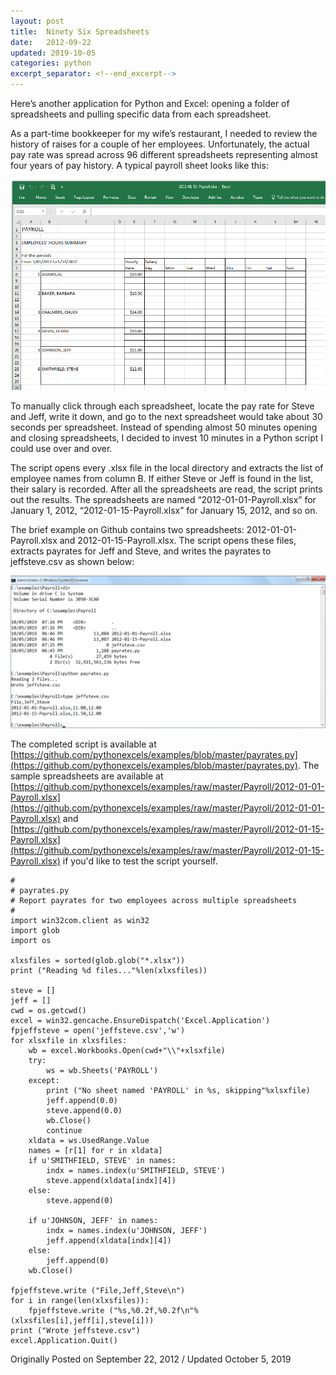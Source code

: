 ```yaml
---
layout: post
title:  Ninety Six Spreadsheets
date:   2012-09-22
updated: 2019-10-05
categories: python
excerpt_separator: <!--end_excerpt-->
---
```


Here’s another application for Python and Excel: opening a folder of
spreadsheets and pulling specific data from each spreadsheet.

<!--end_excerpt-->

As a part-time bookkeeper for my wife’s restaurant, I needed to review
the history of raises for a couple of her employees. Unfortunately,
the actual pay rate was spread across 96 different spreadsheets
representing almost four years of pay history. A typical payroll
sheet looks like this:

![payroll](/assets/images/20191005_payroll_spreadsheet.png)

To manually click through each spreadsheet, locate the pay rate for
Steve and Jeff, write it down, and go to the next spreadsheet
would take about 30 seconds per spreadsheet. Instead of spending
almost 50 minutes opening and closing spreadsheets, I decided to
invest 10 minutes in a Python script I could use over and over.

The script opens every .xlsx file in the local directory and extracts
the list of employee names from column B. If either Steve or Jeff is
found in the list, their salary is recorded. After all the
spreadsheets are read, the script prints out the results. The
spreadsheets are named “2012-01-01-Payroll.xlsx” for January 1, 2012,
“2012-01-15-Payroll.xlsx” for January 15, 2012, and so on.

The brief example on Github contains two spreadsheets: 2012-01-01-Payroll.xlsx and 2012-01-15-Payroll.xlsx. The script opens these files, extracts payrates for Jeff and Steve, and writes the payrates to jeffsteve.csv as shown below:

![Running the script](/assets/images/20191005_cmd.png)

The completed script is available at [https://github.com/pythonexcels/examples/blob/master/payrates.py](https://github.com/pythonexcels/examples/blob/master/payrates.py). The sample spreadsheets are available at [https://github.com/pythonexcels/examples/raw/master/Payroll/2012-01-01-Payroll.xlsx](https://github.com/pythonexcels/examples/raw/master/Payroll/2012-01-01-Payroll.xlsx) and [https://github.com/pythonexcels/examples/raw/master/Payroll/2012-01-15-Payroll.xlsx](https://github.com/pythonexcels/examples/raw/master/Payroll/2012-01-15-Payroll.xlsx) if you'd like to test the script yourself.

```
#
# payrates.py
# Report payrates for two employees across multiple spreadsheets
#
import win32com.client as win32
import glob
import os

xlxsfiles = sorted(glob.glob("*.xlsx"))
print ("Reading %d files..."%len(xlxsfiles))

steve = []
jeff = []
cwd = os.getcwd()
excel = win32.gencache.EnsureDispatch('Excel.Application')
fpjeffsteve = open('jeffsteve.csv','w')
for xlsxfile in xlxsfiles:
    wb = excel.Workbooks.Open(cwd+"\\"+xlsxfile)
    try:
        ws = wb.Sheets('PAYROLL')
    except:
        print ("No sheet named 'PAYROLL' in %s, skipping"%xlsxfile)
        jeff.append(0.0)
        steve.append(0.0)
        wb.Close()
        continue
    xldata = ws.UsedRange.Value
    names = [r[1] for r in xldata]
    if u'SMITHFIELD, STEVE' in names:
        indx = names.index(u'SMITHFIELD, STEVE')
        steve.append(xldata[indx][4])
    else:
        steve.append(0)

    if u'JOHNSON, JEFF' in names:
        indx = names.index(u'JOHNSON, JEFF')
        jeff.append(xldata[indx][4])
    else:
        jeff.append(0)
    wb.Close()

fpjeffsteve.write ("File,Jeff,Steve\n")
for i in range(len(xlxsfiles)):
    fpjeffsteve.write ("%s,%0.2f,%0.2f\n"%(xlxsfiles[i],jeff[i],steve[i]))
print ("Wrote jeffsteve.csv")
excel.Application.Quit()
```

Originally Posted on September 22, 2012 / Updated October 5, 2019
